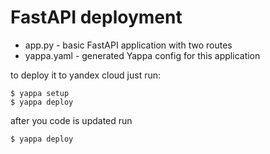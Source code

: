 # FastAPI deployment 
- app.py - basic FastAPI application with two routes 
- yappa.yaml - generated Yappa config for this application 

to deploy it to yandex cloud just run:
```shell 
$ yappa setup 
$ yappa deploy 
```

after you code is updated run 
```shell 
$ yappa deploy 
```